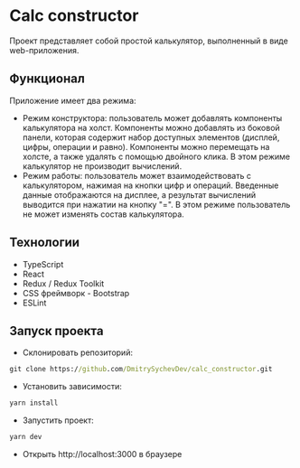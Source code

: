 # Calc constructor
Проект представляет собой простой калькулятор, выполненный в виде web-приложения.

## Функционал
Приложение имеет два режима:

- Режим конструктора: пользователь может добавлять компоненты калькулятора на холст. Компоненты можно добавлять из боковой панели, которая содержит набор доступных элементов (дисплей, цифры, операции и равно). Компоненты можно перемещать на холсте, а также удалять с помощью двойного клика. В этом режиме калькулятор не производит вычислений.
- Режим работы: пользователь может взаимодействовать с калькулятором, нажимая на кнопки цифр и операций. Введенные данные отображаются на дисплее, а результат вычислений выводится при нажатии на кнопку "=". В этом режиме пользователь не может изменять состав калькулятора.
## Технологии
- TypeScript
- React
- Redux / Redux Toolkit
- CSS фреймворк - Bootstrap
- ESLint
## Запуск проекта
- Склонировать репозиторий:
``` cmd
git clone https://github.com/DmitrySychevDev/calc_constructor.git
```
- Установить зависимости: 
``` cmd
yarn install
```
- Запустить проект: 
```cmd
yarn dev
```
- Открыть http://localhost:3000 в браузере
